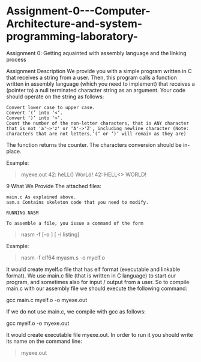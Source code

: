 # Assignment-0---Computer-Architecture-and-system-programming-laboratory-
Assignment 0: Getting aquainted with assembly language and the linking process

Assignment Description
We provide you with a simple program written in C that receives a string from a user.
Then, this program calls a function written in assembly language (which you need to implement) that receives a (pointer to) a null terminated character string as an argument. Your code should operate on the string as follows:

    Convert lower case to upper case.
    Convert ‘(’ into ‘<’.
    Convert ‘)’ into ‘>’.
    Count the number of the non-letter characters, that is ANY character that is not 'a'->'z' or 'A'->'Z', including newline character (Note: characters that are not letters,’(‘ or ‘)’ will remain as they are) 


The function returns the counter.
The characters conversion should be in-place.

Example:

> myexe.out
42: heLL() WorLd!
42: HELL<> WORLD!

9
What We Provide
The attached files:

    main.c As explained above.
    asm.s Contains skeleton code that you need to modify. 
    
    RUNNING NASM
    
    To assemble a file, you issue a command of the form
> nasm  -f   <format>   <filename>  [-o <output>] [ -l listing]
        
Example:

> nasm  -f   elf64 myasm.s  -o myelf.o

It would create myelf.o file that has elf format (executable and linkable format).
We use main.c file (that is written in C language) to start our program, and 
sometimes also for input / output from a user. So to compile main.c with our 
assembly file we should execute the following command:

gcc  main.c myelf.o   -o myexe.out

If we do not use main.c, we compile with gcc as follows:

gcc  myelf.o   -o myexe.out

It would create executable file myexe.out.
In order to run it you should write its name on the command line:
> myexe.out

